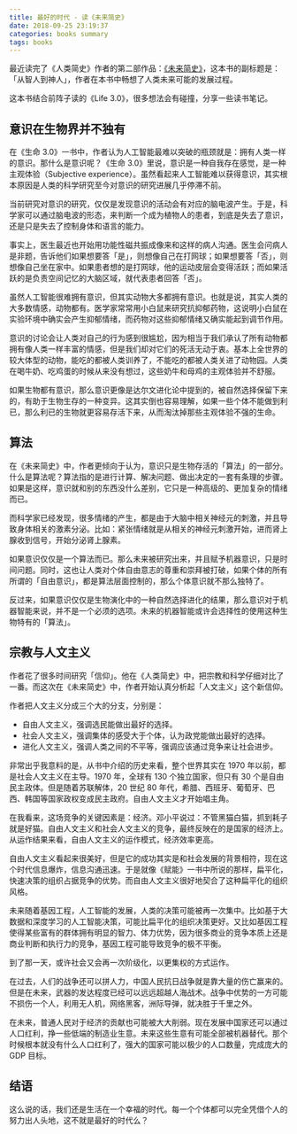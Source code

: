 ```yaml
---
title: 最好的时代 - 读《未来简史》
date: 2018-09-25 23:19:37
categories: books summary
tags: books
---
```


最近读完了《人类简史》作者的第二部作品：[《未来简史》](https://item.jd.com/12099462.html)，这本书的副标题是：「从智人到神人」，作者在本书中畅想了人类未来可能的发展过程。

这本书结合前阵子读的《Life 3.0》，很多想法会有碰撞，分享一些读书笔记。

## 意识在生物界并不独有

在《生命 3.0》一书中，作者认为人工智能最难以突破的瓶颈就是：拥有人类一样的意识。那什么是意识呢？《生命 3.0》里说，意识是一种自我存在感觉，是一种主观体验（Subjective experience）。虽然看起来人工智能难以获得意识，其实根本原因是人类的科学研究至今对意识的研究进展几乎停滞不前。

当前研究对意识的研究，仅仅是发现意识的活动会有对应的脑电波产生。于是，科学家可以通过脑电波的形态，来判断一个成为植物人的患者，到底是失去了意识，还是只是失去了控制身体和语言的能力。

事实上，医生最近也开始用功能性磁共振成像来和这样的病人沟通。医生会问病人是非题，告诉他们如果想要答「是」，则想像自己在打网球；如果想要答「否」，则想像自己坐在家中。如果患者想的是打网球，他的运动皮层会变得活跃；而如果活跃的是负责空间记忆的大脑区域，就代表患者回答「否」。

虽然人工智能很难拥有意识，但其实动物大多都拥有意识。也就是说，其实人类的大多数情感，动物都有。医学家常常用小白鼠来研究抗抑郁药物，这说明小白鼠在实验环境中确实会产生抑郁情绪，而药物对这些抑郁情绪又确实能起到调节作用。

意识的讨论会让人类对自己的行为感到很尴尬，因为相当于我们承认了所有动物都拥有像人类一样丰富的情感，但是我们却对它们的死活无动于衷。基本上全世界的较大体型的动物，能吃的都被人类训养了，不能吃的都被人类关进了动物园。人类在喝牛奶、吃鸡蛋的时候从来没有想过，这些奶牛和母鸡的主观体验并不舒服。

如果生物都有意识，那么意识更像是达尔文进化论中提到的，被自然选择保留下来的，有助于生物生存的一种变异。这其实倒也容易理解，如果一些个体不能做到利已，那么利已的生物就更容易存活下来，从而淘汰掉那些主观体验不强的生命。

## 算法

在《未来简史》中，作者更倾向于认为，意识只是生物存活的「算法」的一部分。什么是算法呢？算法指的是进行计算、解决问题、做出决定的一套有条理的步骤。如果是这样，意识就和别的东西没什么差别，它只是一种高级的、更加复杂的情绪而已。

而科学家已经发现，很多情绪的产生，都是由于大脑中相关神经元的刺激，并且导致身体相关的激素分泌。比如：紧张情绪就是从相关的神经元刺激开始，进而肾上腺收到信号，开始分泌肾上腺素。

如果意识仅仅是一个算法而已。那么未来被研究出来，并且赋予机器意识，只是时间问题。同时，这也让人类对个体自由意志的尊重和崇拜被打破，如果个体的所有所谓的「自由意识」，都是算法层面控制的，那么个体意识就不那么独特了。

反过来，如果意识仅仅是生物演化中的一种自然选择进化的结果，那么意识对于机器智能来说，并不是一个必须的选项。未来的机器智能或许会选择性的使用这种生物特有的「算法」。

## 宗教与人文主义

作者花了很多时间研究「信仰」。他在《人类简史》中，把宗教和科学仔细对比了一番。而这次在《未来简史》中，作者开始认真分析起「人文主义」这个新信仰。

作者把人文主义分成三个大的分支，分别是：

 - 自由人文主义，强调选民能做出最好的选择。
 - 社会人文主义，强调集体的感受大于个体，认为政党能做出最好的选择。
 - 进化人文主义，强调人类之间的不平等，强调应该通过竞争来让社会进步。

非常出乎我意料的是，从书中介绍的历史来看，整个世界其实在 1970 年以前，都是社会人文主义在主导。1970 年，全球有 130 个独立国家，但只有 30 个是自由民主政体。但是随着苏联解体，20 世纪 80 年代，希腊、西班牙、葡萄牙、巴西、韩国等国家政权变成民主政府。自由人文主义才开始唱主角。

在我看来，这场竞争的关键因素是：经济。邓小平说过：不管黑猫白猫，抓到耗子就是好猫。自由人文主义和社会人文主义的竞争，最终反映在的是国家的经济上。从运作结果来看，自由人文主义的运作模式，经济效率更高。

自由人文主义看起来很美好，但是它的成功其实是和社会发展的背景相符，现在这个时代信息爆炸，信息沟通迅速。于是就像《赋能》一书中所说的那样，扁平化，快速决策的组织占据竞争的优势。而自由人文主义很好地契合了这种扁平化的组织风格。

未来随着基因工程，人工智能的发展，人类的决策可能被再一次集中。比如基于大数据和深度学习的人工智能决策，可能比扁平化的组织决策更好。又比如基因工程使得某些富有的群体拥有明显的智力、体力优势，因为很多商业的竞争本质上还是商业判断和执行力的竞争，基因工程可能导致竞争的极不平衡。

到了那一天，或许社会又会再一次阶级化，以更集权的方式运作。

在过去，人们的战争还可以拼人力，中国人民抗日战争就是靠大量的伤亡赢来的。但是在未来，武器的发达程度已经可以远远超越人海战术。战争中优势的一方可能不损伤一个人，利用无人机，网络黑客，洲际导弹，就决胜于千里之外。

在未来，普通人民对于经济的贡献也可能被大大削弱。现在发展中国家还可以通过人口红利，挣一些低端的制造业生意。未来这些生意有可能全部被机器替代。那个时候根本就没有什么人口红利了，强大的国家可能以极少的人口数量，完成庞大的 GDP 目标。

## 结语

这么说的话，我们还是生活在一个幸福的时代。每一个个体都可以完全凭借个人的努力出人头地，这不就是最好的时代么？

